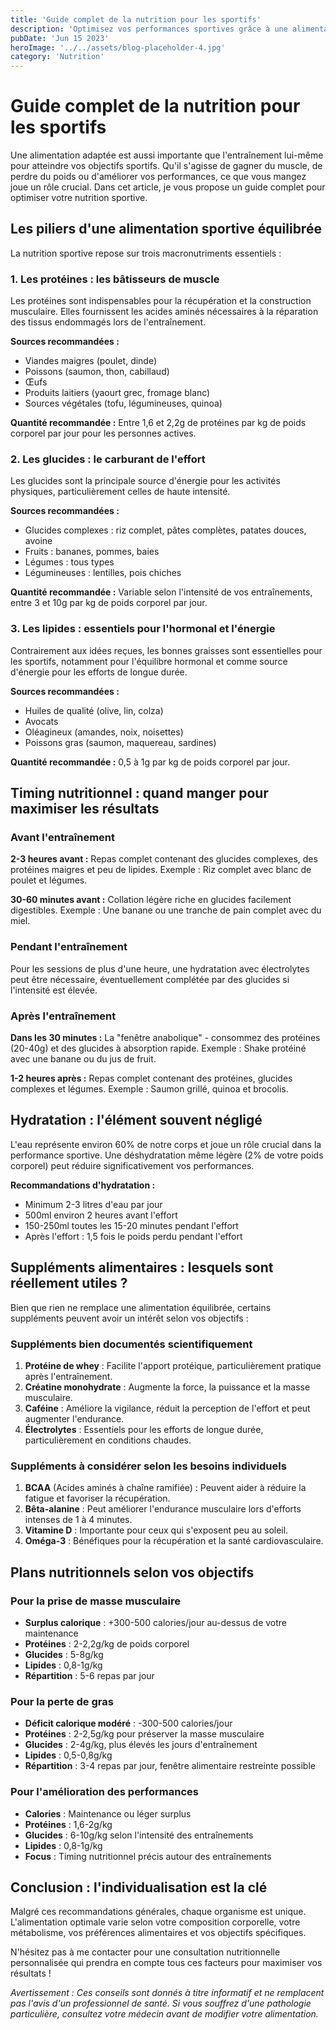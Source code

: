 ```yaml
---
title: 'Guide complet de la nutrition pour les sportifs'
description: 'Optimisez vos performances sportives grâce à une alimentation adaptée à vos besoins et objectifs'
pubDate: 'Jun 15 2023'
heroImage: '../../assets/blog-placeholder-4.jpg'
category: 'Nutrition'
---
```


# Guide complet de la nutrition pour les sportifs

Une alimentation adaptée est aussi importante que l'entraînement lui-même pour atteindre vos objectifs sportifs. Qu'il s'agisse de gagner du muscle, de perdre du poids ou d'améliorer vos performances, ce que vous mangez joue un rôle crucial. Dans cet article, je vous propose un guide complet pour optimiser votre nutrition sportive.

## Les piliers d'une alimentation sportive équilibrée

La nutrition sportive repose sur trois macronutriments essentiels :

### 1. Les protéines : les bâtisseurs de muscle

Les protéines sont indispensables pour la récupération et la construction musculaire. Elles fournissent les acides aminés nécessaires à la réparation des tissus endommagés lors de l'entraînement.

**Sources recommandées :**
- Viandes maigres (poulet, dinde)
- Poissons (saumon, thon, cabillaud)
- Œufs
- Produits laitiers (yaourt grec, fromage blanc)
- Sources végétales (tofu, légumineuses, quinoa)

**Quantité recommandée :** Entre 1,6 et 2,2g de protéines par kg de poids corporel par jour pour les personnes actives.

### 2. Les glucides : le carburant de l'effort

Les glucides sont la principale source d'énergie pour les activités physiques, particulièrement celles de haute intensité.

**Sources recommandées :**
- Glucides complexes : riz complet, pâtes complètes, patates douces, avoine
- Fruits : bananes, pommes, baies
- Légumes : tous types
- Légumineuses : lentilles, pois chiches

**Quantité recommandée :** Variable selon l'intensité de vos entraînements, entre 3 et 10g par kg de poids corporel par jour.

### 3. Les lipides : essentiels pour l'hormonal et l'énergie

Contrairement aux idées reçues, les bonnes graisses sont essentielles pour les sportifs, notamment pour l'équilibre hormonal et comme source d'énergie pour les efforts de longue durée.

**Sources recommandées :**
- Huiles de qualité (olive, lin, colza)
- Avocats
- Oléagineux (amandes, noix, noisettes)
- Poissons gras (saumon, maquereau, sardines)

**Quantité recommandée :** 0,5 à 1g par kg de poids corporel par jour.

## Timing nutritionnel : quand manger pour maximiser les résultats

### Avant l'entraînement

**2-3 heures avant :** Repas complet contenant des glucides complexes, des protéines maigres et peu de lipides.
Exemple : Riz complet avec blanc de poulet et légumes.

**30-60 minutes avant :** Collation légère riche en glucides facilement digestibles.
Exemple : Une banane ou une tranche de pain complet avec du miel.

### Pendant l'entraînement

Pour les sessions de plus d'une heure, une hydratation avec électrolytes peut être nécessaire, éventuellement complétée par des glucides si l'intensité est élevée.

### Après l'entraînement

**Dans les 30 minutes :** La "fenêtre anabolique" - consommez des protéines (20-40g) et des glucides à absorption rapide.
Exemple : Shake protéiné avec une banane ou du jus de fruit.

**1-2 heures après :** Repas complet contenant des protéines, glucides complexes et légumes.
Exemple : Saumon grillé, quinoa et brocolis.

## Hydratation : l'élément souvent négligé

L'eau représente environ 60% de notre corps et joue un rôle crucial dans la performance sportive. Une déshydratation même légère (2% de votre poids corporel) peut réduire significativement vos performances.

**Recommandations d'hydratation :**
- Minimum 2-3 litres d'eau par jour
- 500ml environ 2 heures avant l'effort
- 150-250ml toutes les 15-20 minutes pendant l'effort
- Après l'effort : 1,5 fois le poids perdu pendant l'effort

## Suppléments alimentaires : lesquels sont réellement utiles ?

Bien que rien ne remplace une alimentation équilibrée, certains suppléments peuvent avoir un intérêt selon vos objectifs :

### Suppléments bien documentés scientifiquement

1. **Protéine de whey** : Facilite l'apport protéique, particulièrement pratique après l'entraînement.
2. **Créatine monohydrate** : Augmente la force, la puissance et la masse musculaire.
3. **Caféine** : Améliore la vigilance, réduit la perception de l'effort et peut augmenter l'endurance.
4. **Électrolytes** : Essentiels pour les efforts de longue durée, particulièrement en conditions chaudes.

### Suppléments à considérer selon les besoins individuels

1. **BCAA** (Acides aminés à chaîne ramifiée) : Peuvent aider à réduire la fatigue et favoriser la récupération.
2. **Bêta-alanine** : Peut améliorer l'endurance musculaire lors d'efforts intenses de 1 à 4 minutes.
3. **Vitamine D** : Importante pour ceux qui s'exposent peu au soleil.
4. **Oméga-3** : Bénéfiques pour la récupération et la santé cardiovasculaire.

## Plans nutritionnels selon vos objectifs

### Pour la prise de masse musculaire

- **Surplus calorique** : +300-500 calories/jour au-dessus de votre maintenance
- **Protéines** : 2-2,2g/kg de poids corporel
- **Glucides** : 5-8g/kg
- **Lipides** : 0,8-1g/kg
- **Répartition** : 5-6 repas par jour

### Pour la perte de gras

- **Déficit calorique modéré** : -300-500 calories/jour
- **Protéines** : 2-2,5g/kg pour préserver la masse musculaire
- **Glucides** : 2-4g/kg, plus élevés les jours d'entraînement
- **Lipides** : 0,5-0,8g/kg
- **Répartition** : 3-4 repas par jour, fenêtre alimentaire restreinte possible

### Pour l'amélioration des performances

- **Calories** : Maintenance ou léger surplus
- **Protéines** : 1,6-2g/kg
- **Glucides** : 6-10g/kg selon l'intensité des entraînements
- **Lipides** : 0,8-1g/kg
- **Focus** : Timing nutritionnel précis autour des entraînements

## Conclusion : l'individualisation est la clé

Malgré ces recommandations générales, chaque organisme est unique. L'alimentation optimale varie selon votre composition corporelle, votre métabolisme, vos préférences alimentaires et vos objectifs spécifiques.

N'hésitez pas à me contacter pour une consultation nutritionnelle personnalisée qui prendra en compte tous ces facteurs pour maximiser vos résultats !

*Avertissement : Ces conseils sont donnés à titre informatif et ne remplacent pas l'avis d'un professionnel de santé. Si vous souffrez d'une pathologie particulière, consultez votre médecin avant de modifier votre alimentation.*
